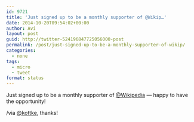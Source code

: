 ```yaml
---
id: 9721
title: 'Just signed up to be a monthly supporter of @Wikip…'
date: 2014-10-20T09:54:02+00:00
author: Avi
layout: post
guid: http://twitter-524196847725056000-post
permalink: /post/just-signed-up-to-be-a-monthly-supporter-of-wikip/
categories:
  - none
tags:
  - micro
  - tweet
format: status
---
```

Just signed up to be a monthly supporter of [@Wikipedia](http://twitter.com/Wikipedia) — happy to have the opportunity!

/via [@kottke](http://twitter.com/kottke), thanks!